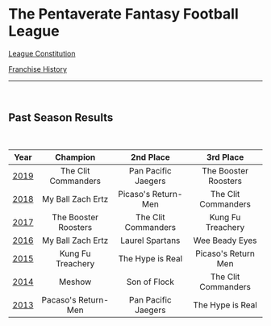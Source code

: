 # The Pentaverate Fantasy Football League

[League Constitution](Constitution.md)

[Franchise History](History.md)

---

<br>

## Past Season Results

<br>

|                                    Year                                     |       Champion       |      2nd Place      |      3rd Place       |
| :-------------------------------------------------------------------------: | :------------------: | :-----------------: | :------------------: |
| [2019](https://football.fantasysports.yahoo.com/league/pentavirateffl/2019) | The Clit Commanders  | Pan Pacific Jaegers | The Booster Roosters |
| [2018](https://football.fantasysports.yahoo.com/league/pentavirateffl/2018) |  My Ball Zach Ertz   | Picaso's Return-Men | The Clit Commanders  |
| [2017](https://football.fantasysports.yahoo.com/league/pentavirateffl/2017) | The Booster Roosters | The Clit Commanders |  Kung Fu Treachery   |
| [2016](https://football.fantasysports.yahoo.com/league/pentavirateffl/2016) |  My Ball Zach Ertz   |   Laurel Spartans   |    Wee Beady Eyes    |
| [2015](https://football.fantasysports.yahoo.com/league/pentavirateffl/2015) |  Kung Fu Treachery   |  The Hype is Real   | Picaso's Return Men  |
| [2014](https://football.fantasysports.yahoo.com/league/pentavirateffl/2014) |        Meshow        |    Son of Flock     | The Clit Commanders  |
| [2013](https://football.fantasysports.yahoo.com/league/pentavirateffl/2013) | Pacaso's Return-Men  | Pan Pacific Jaegers |   The Hype is Real   |
